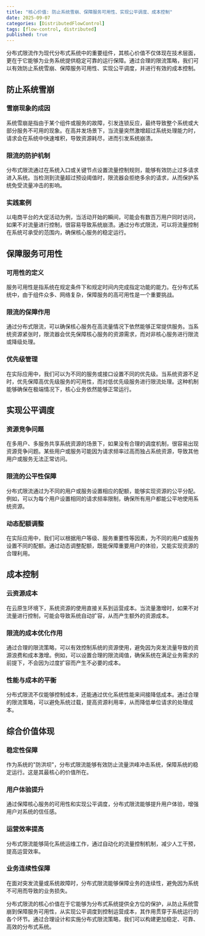 ```yaml
---
title: "核心价值: 防止系统雪崩、保障服务可用性、实现公平调度、成本控制"
date: 2025-09-07
categories: [DistributedFlowControl]
tags: [flow-control, distributed]
published: true
---
```

分布式限流作为现代分布式系统中的重要组件，其核心价值不仅体现在技术层面，更在于它能够为业务系统提供稳定可靠的运行保障。通过合理的限流策略，我们可以有效防止系统雪崩、保障服务可用性、实现公平调度，并进行有效的成本控制。

## 防止系统雪崩

### 雪崩现象的成因

系统雪崩是指由于某个组件或服务的故障，引发连锁反应，最终导致整个系统或大部分服务不可用的现象。在高并发场景下，当流量突然激增超过系统处理能力时，请求会在系统中快速堆积，导致资源耗尽，进而引发系统崩溃。

### 限流的防护机制

分布式限流通过在系统入口或关键节点设置流量控制规则，能够有效防止过多请求进入系统。当检测到流量超过预设阈值时，限流器会拒绝多余的请求，从而保护系统免受流量冲击的影响。

### 实践案例

以电商平台的大促活动为例，当活动开始的瞬间，可能会有数百万用户同时访问，如果不对流量进行控制，很容易导致系统崩溃。通过分布式限流，可以将流量控制在系统可承受的范围内，确保核心服务的稳定运行。

## 保障服务可用性

### 可用性的定义

服务可用性是指系统在规定条件下和规定时间内完成指定功能的能力。在分布式系统中，由于组件众多、网络复杂，保障服务的高可用性是一个重要挑战。

### 限流的保障作用

通过分布式限流，可以确保核心服务在高流量情况下依然能够正常提供服务。当系统资源紧张时，限流器会优先保障核心服务的资源需求，而对非核心服务进行限流或降级处理。

### 优先级管理

在实际应用中，我们可以为不同的服务或接口设置不同的优先级。当系统资源不足时，优先保障高优先级服务的可用性，而对低优先级服务进行限流处理。这种机制能够确保在极端情况下，核心业务依然能够正常运行。

## 实现公平调度

### 资源竞争问题

在多用户、多服务共享系统资源的场景下，如果没有合理的调度机制，很容易出现资源竞争问题。某些用户或服务可能因为请求频率过高而独占系统资源，导致其他用户或服务无法正常访问。

### 限流的公平性保障

分布式限流通过为不同的用户或服务设置相应的配额，能够实现资源的公平分配。例如，可以为每个用户设置相同的请求频率限制，确保所有用户都能公平地使用系统资源。

### 动态配额调整

在实际应用中，我们可以根据用户等级、服务重要性等因素，为不同的用户或服务设置不同的配额。通过动态调整配额，既能保障重要用户的体验，又能实现资源的合理利用。

## 成本控制

### 云资源成本

在云原生环境下，系统资源的使用直接关系到运营成本。当流量激增时，如果不对流量进行控制，可能会导致系统自动扩容，从而产生额外的资源成本。

### 限流的成本优化作用

通过合理的限流策略，可以有效控制系统的资源使用，避免因为突发流量导致的资源浪费和成本激增。例如，可以设置合理的限流阈值，确保系统在满足业务需求的前提下，不会因为过度扩容而产生不必要的成本。

### 性能与成本的平衡

分布式限流不仅能够控制成本，还能通过优化系统性能来间接降低成本。通过合理的限流策略，可以避免系统过载，提高资源利用率，从而降低单位请求的处理成本。

## 综合价值体现

### 稳定性保障

作为系统的"防洪坝"，分布式限流能够有效防止流量洪峰冲击系统，保障系统的稳定运行。这是其最核心的价值所在。

### 用户体验提升

通过保障核心服务的可用性和实现公平调度，分布式限流能够提升用户体验，增强用户对系统的信任感。

### 运营效率提高

分布式限流能够简化系统运维工作，通过自动化的流量控制机制，减少人工干预，提高运营效率。

### 业务连续性保障

在面对突发流量或系统故障时，分布式限流能够保障业务的连续性，避免因为系统不可用而导致的业务损失。

分布式限流的核心价值在于它能够为分布式系统提供全方位的保护，从防止系统雪崩到保障服务可用性，从实现公平调度到控制运营成本，其作用贯穿于系统运行的各个环节。通过合理设计和实施分布式限流策略，我们可以构建更加稳定、可靠、高效的分布式系统。